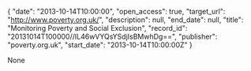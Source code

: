 {
  "date": "2013-10-14T10:00:00", 
  "open_access": true, 
  "target_url": "http://www.poverty.org.uk/", 
  "description": null, 
  "end_date": null, 
  "title": "Monitoring Poverty and Social Exclusion", 
  "record_id": "20131014T100000//IL46wVYQsYSdjIsBMwhDg==", 
  "publisher": "poverty.org.uk", 
  "start_date": "2013-10-14T10:00:00Z"
}

None